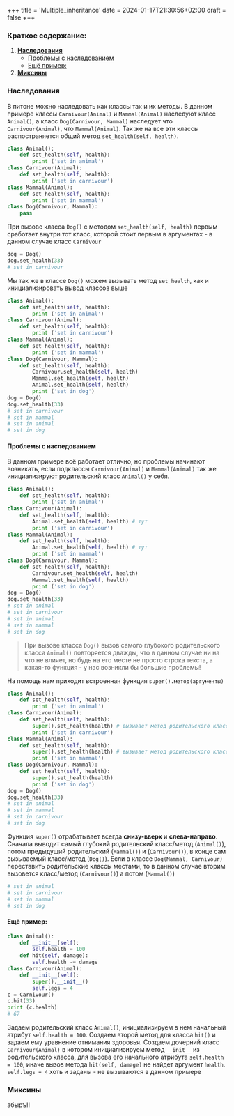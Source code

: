 +++
title = 'Multiple_inheritance'
date = 2024-01-17T21:30:56+02:00
draft = false
+++
### **Краткое содержание:**
1. **[Наследования](#наследования)**
     - [Проблемы с наследованием](#проблемы-с-наследованием)
     - [Ещё пример:](#ещё-пример)
2. **[Миксины](#миксины)**
### Наследования
В питоне можно наследовать как классы так и их методы. В данном примере классы `Carnivour(Animal)` и `Mammal(Animal)` наследуют класс `Animal()`, а класс `Dog(Carnivour, Mammal)` наследует что  `Carnivour(Animal)`, что  `Mammal(Animal)`. Так же на все эти классы распостраняется общий метод `set_health(self, health)`.
```python
class Animal():
    def set_health(self, health):
        print ('set in animal')
class Carnivour(Animal):        
    def set_health(self, health):
        print ('set in carnivour')
class Mammal(Animal):
    def set_health(self, health):
        print ('set in mammal')
class Dog(Carnivour, Mammal):
    pass
```
При вызове класса `Dog()` c методом `set_health(self, health)` первым сработает внутри тот класс, которой стоит первым в аргументах - в данном случае класс `Carnivour`
```python
dog = Dog()
dog.set_health(33)
# set in carnivour
```
Мы так же в классе `Dog()` можем вызывать метод `set_health`, как и инициализировать вывод классов выше
```python
class Animal():
    def set_health(self, health):
        print ('set in animal')
class Carnivour(Animal):        
    def set_health(self, health):
        print ('set in carnivour')
class Mammal(Animal):
    def set_health(self, health):
        print ('set in mammal')
class Dog(Carnivour, Mammal):
    def set_health(self, health):
        Carnivour.set_health(self, health)
        Mammal.set_health(self, health)
        Animal.set_health(self, health)
        print ('set in dog')
dog = Dog()
dog.set_health(33)
# set in carnivour
# set in mammal
# set in animal
# set in dog
```
#### Проблемы с наследованием
В данном примере всё работает отлично, но проблемы начинают возникать, если подклассы `Carnivour(Animal)` и `Mammal(Animal)` так же инициализируют родительский класс `Animal()` у себя.
```python
class Animal():
    def set_health(self, health):
        print ('set in animal')
class Carnivour(Animal):        
    def set_health(self, health):
        Animal.set_health(self, health) # тут
        print ('set in carnivour')
class Mammal(Animal):
    def set_health(self, health):
        Animal.set_health(self, health) # тут
        print ('set in mammal')
class Dog(Carnivour, Mammal):
    def set_health(self, health):
        Carnivour.set_health(self, health)
        Mammal.set_health(self, health)
        print ('set in dog')
dog = Dog()
dog.set_health(33)
# set in animal
# set in carnivour
# set in animal
# set in mammal
# set in dog
```
> При вызове класса `Dog()` вызов самого глубокого родительского класса `Animal()` повторяется дважды, что в данном случае ни на что не влияет, но будь на его месте не просто строка текста, а какая-то функция - у нас возникли бы большие проблемы!

На помощь нам приходит встроенная функция `super().метод(аргументы)`
```python
class Animal():
    def set_health(self, health):
        print ('set in animal')
class Carnivour(Animal):        
    def set_health(self, health):
        super().set_health(health) # вызывает метод родительского класса Animal
        print ('set in carnivour')
class Mammal(Animal):
    def set_health(self, health):
        super().set_health(health) # вызывает метод родительского класса Animal
        print ('set in mammal')
class Dog(Carnivour, Mammal):
    def set_health(self, health):
        super().set_health(health)
        print ('set in dog')
dog = Dog()
dog.set_health(33)
# set in animal
# set in mammal
# set in carnivour
# set in dog
```
Функция `super()` отрабатывает всегда **снизу-вверх** и **слева-направо**. Сначала выводит самый глубокий родительский класс/метод (`Animal()`), потом предыдущий родительский (`Mammal()`) и (`Carnivour()`), в конце сам вызываемый класс/метод (`Dog()`). Если в классе `Dog(Mammal, Carnivour)` переставить родительские классы местами, то в данном случае вторим вызовется класс/метод (`Carnivour()`) а потом (`Mammal()`)
```python
# set in animal
# set in carnivour
# set in mammal
# set in dog
```
#### Ещё пример:
```python
class Animal():
    def __init__(self):
        self.health = 100
    def hit(self, damage):
        self.health -= damage
class Carnivour(Animal):
    def __init__(self):
        super().__init__()
        self.legs = 4
c = Carnivour()
c.hit(33)
print (c.health)
# 67
```
Задаем родительский класс `Animal()`, инициализируем в нем начальный атрибут `self.health = 100`. Создаем второй метод для класса `hit()` и задаем ему уравнение отнимания здоровья.
Создаем дочерний класс `Carnivour(Animal)` в котором инициализируем метод `__init__` из родительского класса, для вызова его начального атрибута `self.health = 100`, иначе вызов метода `hit(self, damage)` не найдет аргумент `health`. 
`self.legs = 4` хоть и заданы - не вызываются в данном примере
### Миксины
абыръ!!